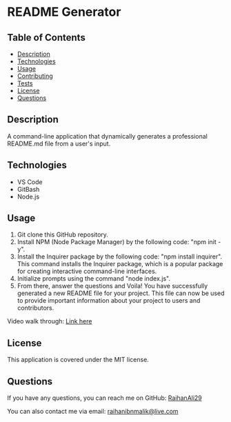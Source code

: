 # README Generator

## Table of Contents
* [Description](#description)
* [Technologies](#technologies)
* [Usage](#usage)
* [Contributing](#contributing)
* [Tests](#tests)
* [License](#license)
* [Questions](#questions)

## Description
A command-line application that dynamically generates a professional README.md file from a user's input.

## Technologies
* VS Code
* GitBash
* Node.js

## Usage
1. Git clone this GitHub repository.
2. Install NPM (Node Package Manager) by the following code: "npm init -y".
3. Install the Inquirer package by the following code: "npm install inquirer". This command installs the Inquirer package, which is a popular package for creating interactive command-line interfaces.
4. Initialize prompts using the command "node index.js".
5. From there, answer the questions and Voila! You have successfully generated a new README file for your project. This file can now be used to provide important information about your project to users and contributors. 

Video walk through: [Link here](https://app.screencastify.com/v3/watch/iMgLKxWYlpKv1sxfOxZk)

## License
This application is covered under the MIT license. 

## Questions
If you have any questions, you can reach me on GitHub: [RaihanAli29](https://github.com/RaihanAli29)

You can also contact me via email: raihanibnmalik@live.com
